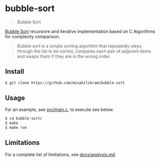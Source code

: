 # bubble-sort

> Bubble Sort

[Bubble Sort](http://en.wikipedia.org/wiki/Bubble_sort) recursivre and iterative implementation based on C Algorithms for complexity comparison.

> Bubble sort is a simple sorting algorithm that repeatedly steps through the list to be sorted, 
compares each pair of adjacent items and swaps them if they are in the wrong order. 

## Install

```sh
$ git clone https://github.com/minahilikram/bubble-sort
```

## Usage

For an example, see [src/main.c](https://github.com/minahilikram/bubble-sort/blob/master/src/main.c), to execute see below.

```sh
$ cd bubble-sort/
$ make
$ make run
```

## Limitations

For a complete list of limitations, see [docs/analysis.md](https://github.com/minahilikram/bubble-sort/blob/master/docs/analysis.md).
